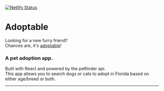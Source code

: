 [![Netlify Status](https://api.netlify.com/api/v1/badges/da8e084d-5789-458b-a096-fe9ccffa2b5b/deploy-status)](https://itsadoptable.netlify.app/)

# Adoptable

Looking for a new furry friend?  
Chances are, it's [adoptable](https://itsadoptable.netlify.app/)!

### A pet adoption app.

Built with React and powered by the petfinder api.  
This app allows you to search dogs or cats to adopt in Florida based on either age/breed or both.

---
